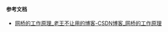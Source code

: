 #### 参考文档

- [网桥的工作原理_老王不让用的博客-CSDN博客_网桥的工作原理](https://blog.csdn.net/wangquan1992/article/details/111823968)
